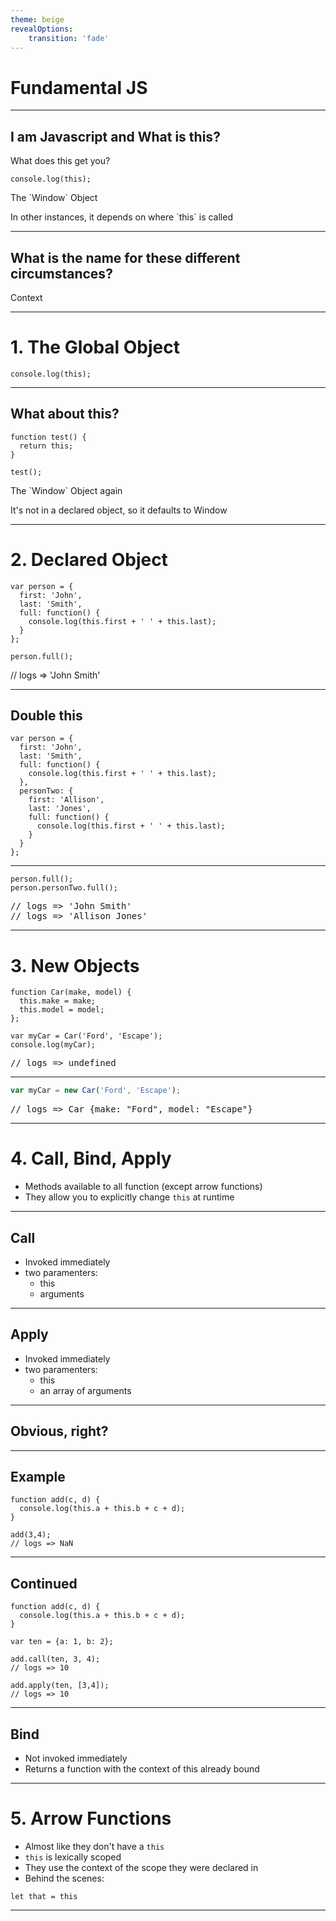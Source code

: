 ```yaml
---
theme: beige
revealOptions:
    transition: 'fade'
---
```


# Fundamental JS


---

## I am Javascript and What is this?

What does this get you?

```
console.log(this);
```

<p class="fragment">The `Window` Object</p>
<p class="fragment">In other instances, it depends on where `this` is called</p>

---

## What is the name for these different circumstances?

<span class="fragment">Context</span>

---

# 1. The Global Object

```
console.log(this);
```

---

## What about this?

```
function test() {
  return this;
}

test();
```

<p class="fragment">The `Window` Object again</p>
<p class="fragment">It's not in a declared object, so it defaults to Window</p>

---

# 2. Declared Object

```
var person = {
  first: 'John',
  last: 'Smith',  
  full: function() {
    console.log(this.first + ' ' + this.last);
  }
};

person.full();
```

<p class="fragment">// logs => 'John Smith'</p>

---

## Double this
```
var person = {
  first: 'John',
  last: 'Smith',
  full: function() {
    console.log(this.first + ' ' + this.last);
  },
  personTwo: {
    first: 'Allison',
    last: 'Jones',
    full: function() {
      console.log(this.first + ' ' + this.last);
    }
  }
};
```

---

```
person.full();
person.personTwo.full();
```

<pre class="fragment">
// logs => 'John Smith'
// logs => 'Allison Jones'
</pre>


---

# 3. New Objects

```
function Car(make, model) {
  this.make = make;
  this.model = model;
};

var myCar = Car('Ford', 'Escape');
console.log(myCar);
```

<pre class="fragment">
// logs => undefined
</pre>

---

```js
var myCar = new Car('Ford', 'Escape');
```

<pre class="fragment">
// logs => Car {make: "Ford", model: "Escape"}
</pre>

---

# 4. Call, Bind, Apply
- Methods available to all function (except arrow functions)
- They allow you to explicitly change `this` at runtime

---

## Call

- Invoked immediately
- two paramenters:
    - this
    - arguments

---

## Apply

- Invoked immediately
- two paramenters:
    - this
    - an array of arguments

---

## Obvious, right?

---

## Example

```
function add(c, d) {
  console.log(this.a + this.b + c + d);
}

add(3,4);
// logs => NaN
```

---

## Continued

```
function add(c, d) {
  console.log(this.a + this.b + c + d);
}

var ten = {a: 1, b: 2};

add.call(ten, 3, 4);
// logs => 10

add.apply(ten, [3,4]);
// logs => 10
```

---

## Bind

- Not invoked immediately
- Returns a function with the context of this already bound

---

# 5. Arrow Functions

- Almost like they don't have a `this`
- `this` is lexically scoped
- They use the context of the scope they were declared in
- Behind the scenes:
```
let that = this
```

---
